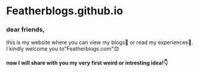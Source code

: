 # Featherblogs.github.io
### dear friends, 
  this is my website where you can view my blogs👀 or read my experiences🌿.
  I kindly welcome you to"Featherblogs.com"😊
  ####  now I will share with you my very first weird or intresting idea!👇
  
 
